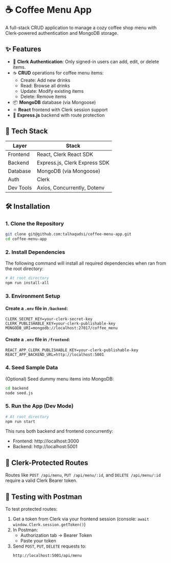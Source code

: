 # ☕ Coffee Menu App

A full-stack CRUD application to manage a cozy coffee shop menu with Clerk-powered authentication and MongoDB storage.


## ✨ Features

- 🔐 **Clerk Authentication**: Only signed-in users can add, edit, or delete items.
- ☕ **CRUD** operations for coffee menu items:
  - Create: Add new drinks
  - Read: Browse all drinks
  - Update: Modify existing items
  - Delete: Remove items
- 📦 **MongoDB** database (via Mongoose)
- ⚛️ **React** frontend with Clerk session support
- 🚀 **Express.js** backend with route protection

## 🧱 Tech Stack

| Layer       | Stack                        |
|-------------|------------------------------|
| Frontend    | React, Clerk React SDK       |
| Backend     | Express.js, Clerk Express SDK |
| Database    | MongoDB (via Mongoose)       |
| Auth        | Clerk                         |
| Dev Tools   | Axios, Concurrently, Dotenv   |

## 🛠️ Installation

### 1. Clone the Repository

```bash
git clone git@github.com:talhaqudsi/coffee-menu-app.git
cd coffee-menu-app
```

### 2. Install Dependencies
The following command will install all required dependencies when ran from the root directory:
```bash
# At root directory
npm run install-all
```

### 3. Environment Setup

#### Create a `.env` file in `/backend`:

```env
CLERK_SECRET_KEY=your-clerk-secret-key
CLERK_PUBLISHABLE_KEY=your-clerk-publishable-key
MONGODB_URI=mongodb://localhost:27017/coffee_menu
```
#### Create a `.env` file in `/frontend`:

```env
REACT_APP_CLERK_PUBLISHABLE_KEY=your-clerk-publishable-key
REACT_APP_BACKEND_URL=http://localhost:5001
```

### 4. Seed Sample Data

(Optional) Seed dummy menu items into MongoDB:

```bash
cd backend
node seed.js
```

### 5. Run the App (Dev Mode)

```bash
# At root directory
npm run start
```

This runs both backend and frontend concurrently:
- Frontend: http://localhost:3000
- Backend: http://localhost:5001

## 🔐 Clerk-Protected Routes

Routes like `POST /api/menu`, `PUT /api/menu/:id`, and `DELETE /api/menu/:id` require a valid Clerk Bearer token.

## 🧪 Testing with Postman

To test protected routes:

1. Get a token from Clerk via your frontend session (console: `await window.Clerk.session.getToken()`)
2. In Postman:
   - Authorization tab → Bearer Token
   - Paste your token
3. Send `POST`, `PUT`, `DELETE` requests to:
   ```
   http://localhost:5001/api/menu
   ```